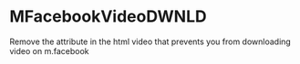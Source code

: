 # MFacebookVideoDWNLD
Remove the attribute in the html video that prevents you from downloading video on m.facebook
